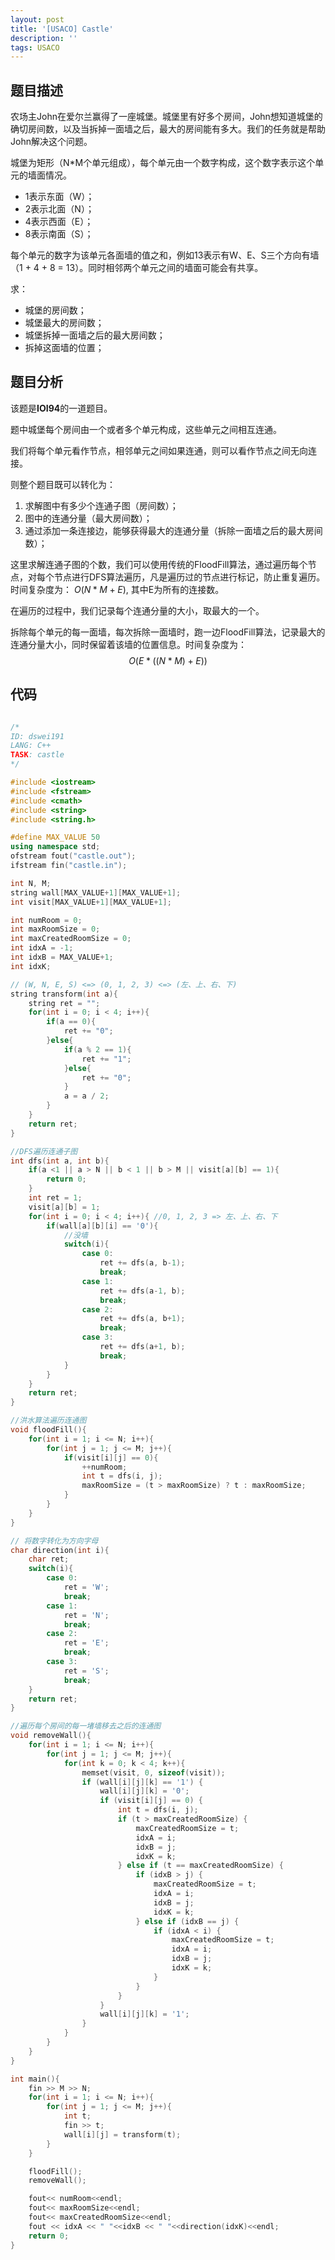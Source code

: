 ```yaml
---
layout: post
title: '[USACO] Castle'
description: ''
tags: USACO
---
```


## 题目描述

农场主John在爱尔兰赢得了一座城堡。城堡里有好多个房间，John想知道城堡的确切房间数，以及当拆掉一面墙之后，最大的房间能有多大。我们的任务就是帮助John解决这个问题。

城堡为矩形（N*M个单元组成），每个单元由一个数字构成，这个数字表示这个单元的墙面情况。

* 1表示东面（W）；
* 2表示北面（N）；
* 4表示西面（E）；
* 8表示南面（S）；

每个单元的数字为该单元各面墙的值之和，例如13表示有W、E、S三个方向有墙（1 + 4 + 8 = 13）。同时相邻两个单元之间的墙面可能会有共享。

求：

* 城堡的房间数；
* 城堡最大的房间数；
* 城堡拆掉一面墙之后的最大房间数；
* 拆掉这面墙的位置；

## 题目分析

该题是**IOI94**的一道题目。

题中城堡每个房间由一个或者多个单元构成，这些单元之间相互连通。

我们将每个单元看作节点，相邻单元之间如果连通，则可以看作节点之间无向连接。

则整个题目既可以转化为：

1. 求解图中有多少个连通子图（房间数）；
2. 图中的连通分量（最大房间数）；
3. 通过添加一条连接边，能够获得最大的连通分量（拆除一面墙之后的最大房间数）；

这里求解连通子图的个数，我们可以使用传统的FloodFill算法，通过遍历每个节点，对每个节点进行DFS算法遍历，凡是遍历过的节点进行标记，防止重复遍历。时间复杂度为：
$O(N*M+E)$, 其中E为所有的连接数。

在遍历的过程中，我们记录每个连通分量的大小，取最大的一个。

拆除每个单元的每一面墙，每次拆除一面墙时，跑一边FloodFill算法，记录最大的连通分量大小，同时保留着该墙的位置信息。时间复杂度为：
$$
O(E*((N*M) + E))
$$

## 代码

```c++

/*
ID: dswei191
LANG: C++
TASK: castle
*/

#include <iostream>
#include <fstream>
#include <cmath>
#include <string>
#include <string.h>

#define MAX_VALUE 50
using namespace std;
ofstream fout("castle.out");
ifstream fin("castle.in");

int N, M;
string wall[MAX_VALUE+1][MAX_VALUE+1];
int visit[MAX_VALUE+1][MAX_VALUE+1];

int numRoom = 0;
int maxRoomSize = 0;
int maxCreatedRoomSize = 0;
int idxA = -1;
int idxB = MAX_VALUE+1;
int idxK;

// (W, N, E, S) <=> (0, 1, 2, 3) <=> (左、上、右、下)
string transform(int a){
    string ret = "";
    for(int i = 0; i < 4; i++){
        if(a == 0){
            ret += "0";
        }else{
            if(a % 2 == 1){
                ret += "1";
            }else{
                ret += "0";
            }
            a = a / 2;
        }
    }
    return ret;
}

//DFS遍历连通子图
int dfs(int a, int b){
    if(a <1 || a > N || b < 1 || b > M || visit[a][b] == 1){
        return 0;
    }
    int ret = 1;
    visit[a][b] = 1;
    for(int i = 0; i < 4; i++){ //0, 1, 2, 3 => 左、上、右、下
        if(wall[a][b][i] == '0'){
            //没墙
            switch(i){
                case 0:
                    ret += dfs(a, b-1);
                    break;
                case 1:
                    ret += dfs(a-1, b);
                    break;
                case 2:
                    ret += dfs(a, b+1);
                    break;
                case 3:
                    ret += dfs(a+1, b);
                    break;
            }
        }
    }
    return ret;
}

//洪水算法遍历连通图
void floodFill(){
    for(int i = 1; i <= N; i++){
        for(int j = 1; j <= M; j++){
            if(visit[i][j] == 0){
                ++numRoom;
                int t = dfs(i, j);
                maxRoomSize = (t > maxRoomSize) ? t : maxRoomSize;
            }
        }
    }
}

// 将数字转化为方向字母
char direction(int i){
    char ret;
    switch(i){
        case 0:
            ret = 'W';
            break;
        case 1:
            ret = 'N';
            break;
        case 2:
            ret = 'E';
            break;
        case 3:
            ret = 'S';
            break;
    }
    return ret;
}

//遍历每个房间的每一堵墙移去之后的连通图
void removeWall(){
    for(int i = 1; i <= N; i++){
        for(int j = 1; j <= M; j++){
            for(int k = 0; k < 4; k++){
                memset(visit, 0, sizeof(visit));
                if (wall[i][j][k] == '1') {
                    wall[i][j][k] = '0';
                    if (visit[i][j] == 0) {
                        int t = dfs(i, j);
                        if (t > maxCreatedRoomSize) {
                            maxCreatedRoomSize = t;
                            idxA = i;
                            idxB = j;
                            idxK = k;
                        } else if (t == maxCreatedRoomSize) {
                            if (idxB > j) {
                                maxCreatedRoomSize = t;
                                idxA = i;
                                idxB = j;
                                idxK = k;
                            } else if (idxB == j) {
                                if (idxA < i) {
                                    maxCreatedRoomSize = t;
                                    idxA = i;
                                    idxB = j;
                                    idxK = k;
                                }
                            }
                        }
                    }
                    wall[i][j][k] = '1';
                }
            }
        }
    }
}

int main(){
    fin >> M >> N;
    for(int i = 1; i <= N; i++){
        for(int j = 1; j <= M; j++){
            int t;
            fin >> t;
            wall[i][j] = transform(t);
        }
    }

    floodFill();
    removeWall();

    fout<< numRoom<<endl;
    fout<< maxRoomSize<<endl;
    fout<< maxCreatedRoomSize<<endl;
    fout << idxA << " "<<idxB << " "<<direction(idxK)<<endl;
    return 0;
}
```

